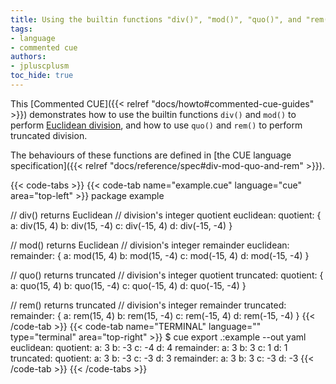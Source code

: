 ```yaml
---
title: Using the builtin functions "div()", "mod()", "quo()", and "rem()"
tags:
- language
- commented cue
authors:
- jpluscplusm
toc_hide: true
---
```


This [Commented CUE]({{< relref "docs/howto#commented-cue-guides" >}})
demonstrates how to use the builtin functions `div()` and `mod()` to perform
[Euclidean division](https://en.wikipedia.org/wiki/Euclidean_division), and how
to use `quo()` and `rem()` to perform truncated division.

The behaviours of these functions are defined in
[the CUE language specification]({{< relref "docs/reference/spec#div-mod-quo-and-rem" >}}).

{{< code-tabs >}}
{{< code-tab name="example.cue" language="cue"  area="top-left" >}}
package example

// div() returns Euclidean
// division's integer quotient
euclidean: quotient: {
	a: div(15, 4)
	b: div(15, -4)
	c: div(-15, 4)
	d: div(-15, -4)
}

// mod() returns Euclidean
// division's integer remainder
euclidean: remainder: {
	a: mod(15, 4)
	b: mod(15, -4)
	c: mod(-15, 4)
	d: mod(-15, -4)
}

// quo() returns truncated
// division's integer quotient
truncated: quotient: {
	a: quo(15, 4)
	b: quo(15, -4)
	c: quo(-15, 4)
	d: quo(-15, -4)
}

// rem() returns truncated
// division's integer remainder
truncated: remainder: {
	a: rem(15, 4)
	b: rem(15, -4)
	c: rem(-15, 4)
	d: rem(-15, -4)
}
{{< /code-tab >}}
{{< code-tab name="TERMINAL" language="" type="terminal" area="top-right" >}}
$ cue export .:example --out yaml
euclidean:
  quotient:
    a: 3
    b: -3
    c: -4
    d: 4
  remainder:
    a: 3
    b: 3
    c: 1
    d: 1
truncated:
  quotient:
    a: 3
    b: -3
    c: -3
    d: 3
  remainder:
    a: 3
    b: 3
    c: -3
    d: -3
{{< /code-tab >}}
{{< /code-tabs >}}
